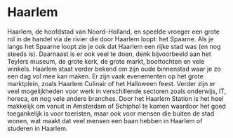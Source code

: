 # Haarlem

Haarlem, de hoofdstad van Noord-Holland, en speelde vroeger een grote rol in de handel via de rivier die door Haarlem loopt: het Spaarne. Als je langs het Spaarne loopt zie je ook dat Haarlem een rijke stad was (en nog steeds is). Daarnaast is er ook veel te doen, denk bijvoorbeeld aan het Teylers museum, de grote kerk, de grote markt, boottochten en vele winkels. Haarlem staat verder bekend om zijn oude binnenstad waar je zo een dag vol mee kan maken. Er zijn vaak evenementen op het grote marktplein, zoals Haarlem Culinair of het Halloween feest. Verder zijn er veel mogelijkheden voor werk in verschillende sectoren zoals onderwijs, IT, horeca, en nog vele andere branches. Door het Haarlem Station is het heel makkelijk om vanuit in Amsterdam of Schiphol te komen waardoor het goed toegankelijk is voor toeristen, maar ook voor mensen die buiten de stad wonen, wat maakt dat veel mensen een baan hebben in Haarlem of studeren in Haarlem. 

